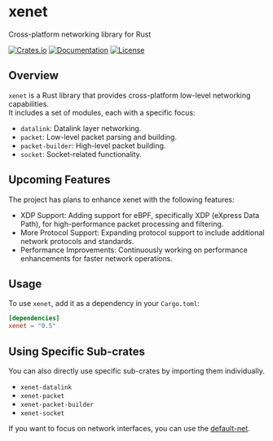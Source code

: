# xenet

Cross-platform networking library for Rust

[![Crates.io](https://img.shields.io/crates/v/xenet.svg)](https://crates.io/crates/xenet)
[![Documentation](https://docs.rs/xenet/badge.svg)](https://docs.rs/xenet)
[![License](https://img.shields.io/crates/l/xenet.svg)](https://github.com/shellrow/xenet/blob/main/LICENSE)

## Overview

`xenet` is a Rust library that provides cross-platform low-level networking capabilities.   
It includes a set of modules, each with a specific focus:

- `datalink`: Datalink layer networking. 
- `packet`: Low-level packet parsing and building. 
- `packet-builder`: High-level packet building. 
- `socket`: Socket-related functionality.

## Upcoming Features
The project has plans to enhance xenet with the following features:  
- XDP Support: Adding support for eBPF, specifically XDP (eXpress Data Path), for high-performance packet processing and filtering.
- More Protocol Support: Expanding protocol support to include additional network protocols and standards.
- Performance Improvements: Continuously working on performance enhancements for faster network operations.

## Usage

To use `xenet`, add it as a dependency in your `Cargo.toml`:

```toml
[dependencies]
xenet = "0.5"
```

## Using Specific Sub-crates
You can also directly use specific sub-crates by importing them individually.
- `xenet-datalink`
- `xenet-packet`
- `xenet-packet-builder`
- `xenet-socket`

If you want to focus on network interfaces, you can use the [default-net](https://github.com/shellrow/default-net).
